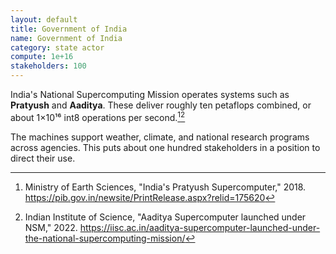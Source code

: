 ```yaml
---
layout: default
title: Government of India
name: Government of India
category: state actor
compute: 1e+16
stakeholders: 100
---
```


India's National Supercomputing Mission operates systems such as **Pratyush** and **Aaditya**.
These deliver roughly ten petaflops combined, or about 1×10¹⁶ int8 operations per second.[^1][^2]

The machines support weather, climate, and national research programs across agencies.
This puts about one hundred stakeholders in a position to direct their use.

[^1]: Ministry of Earth Sciences, "India's Pratyush Supercomputer," 2018. <https://pib.gov.in/newsite/PrintRelease.aspx?relid=175620>
[^2]: Indian Institute of Science, "Aaditya Supercomputer launched under NSM," 2022. <https://iisc.ac.in/aaditya-supercomputer-launched-under-the-national-supercomputing-mission/>
